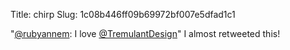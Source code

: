 Title: chirp
Slug: 1c08b446ff09b69972bf007e5dfad1c1

"<a href="http://twitter.com/rubyannem">@rubyannem</a>: I love <a href="http://twitter.com/TremulantDesign">@TremulantDesign</a>" I almost retweeted this!
